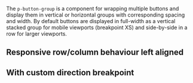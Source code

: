 <ComponentHeading name="Button Group"></ComponentHeading>

The `p-button-group` is a component for wrapping multiple buttons and display them in vertical or horizontal groups with
corresponding spacing and width. By default buttons are displayed in full-width as a vertical stacked group for mobile
viewports (breakpoint XS) and side-by-side in a row for larger viewports.

<TableOfContents></TableOfContents>

## Responsive row/column behaviour left aligned

<Playground :markup="buttonGroup"></Playground>

## With custom direction breakpoint

<Playground :markup="buttonGroupCustomBreakpoint"></Playground>

<script lang="ts">
import Vue from 'vue';
import Component from 'vue-class-component';

@Component
export default class Code extends Vue {

  buttonGroup = `<p-button-group>
  <p-button variant="primary">Some label</p-button>
  <p-button variant="secondary">Some label</p-button>
</p-button-group>`;    

 buttonGroupCustomBreakpoint = `<p-button-group direction="{base: 'column', s: 'row'}">
  <p-button variant="primary">Some label</p-button>
  <p-button variant="secondary">Some label</p-button>
</p-button-group>`;    
}
</script>
